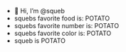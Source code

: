- 👋 Hi, I’m @squeb
- squebs favorite food is: POTATO
- squebs favorite number is: POTATO
- squebs favorite color is: POTATO
- squeb is POTATO

<!---
squeb/squeb is a ✨ special ✨ repository because its `README.md` (this file) appears on your GitHub profile.
You can click the Preview link to take a look at your changes.
--->
